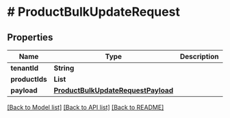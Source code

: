 # # ProductBulkUpdateRequest


## Properties 


Name | Type | Description | Notes
------------ | ------------- | ------------- | -------------
**tenantId**| **String** |   | [optional]
**productIds**| **List<String>** |   | [optional]
**payload**| [**ProductBulkUpdateRequestPayload**](ProductBulkUpdateRequestPayload.md) |   | [optional]


[[Back to Model list]](../../README.md#models) [[Back to API list]](../../README.md#endpoints) [[Back to README]](../../README.md)

